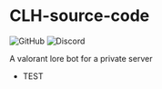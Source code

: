 # CLH-source-code
<img alt="GitHub" src="https://img.shields.io/github/license/D3crypt360/CLH-source-code"> <img alt="Discord" src="https://img.shields.io/discord/708983243847761931">


A valorant lore bot for a private server

- TEST
